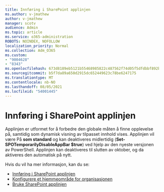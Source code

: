 ```yaml
---
title: Innføring i SharePoint applinjen
ms.author: v-jmathew
author: v-jmathew
manager: scotv
audience: Admin
ms.topic: article
ms.service: o365-administration
ROBOTS: NOINDEX, NOFOLLOW
localization_priority: Normal
ms.collection: Adm_O365
ms.custom:
- "9004628"
- "8343"
ms.openlocfilehash: 673d8189eb5121b55468985822c487562f74d05f5dfdbbf892b2ac8ab40d3e84
ms.sourcegitcommit: b5f7da89a650d2915dc652449623c78be6247175
ms.translationtype: MT
ms.contentlocale: nb-NO
ms.lasthandoff: 08/05/2021
ms.locfileid: "54001445"
---
```

# <a name="introduction-to-the-sharepoint-app-bar"></a>Innføring i SharePoint applinjen

Applinjen er utformet for å forbedre den globale måten å finne opplevelse på, samtidig som dynamisk visning av tilpasset innhold vises. Applinjen vil være På **som standard** og kan deaktiveres midlertidig (**Set-SPOTemporarilyDisableAppBar $true**) ved hjelp av den nyeste versjonen av PowerShell. Applinjen kan deaktiveres til slutten av oktober, og da aktiveres den automatisk på nytt.

Hvis du vil ha mer informasjon, kan du se:

- [Innføring i SharePoint applinjen](https://docs.microsoft.com/SharePoint/sharepoint-app-bar)
- [Konfigurere et hjemmeområde for organisasjonen](https://docs.microsoft.com/sharepoint/home-site)
- [Bruke SharePoint applinjen](https://support.microsoft.com/office/use-the-sharepoint-app-bar-b2ab82d5-9af7-445e-ad24-236c5a86b5f8)
